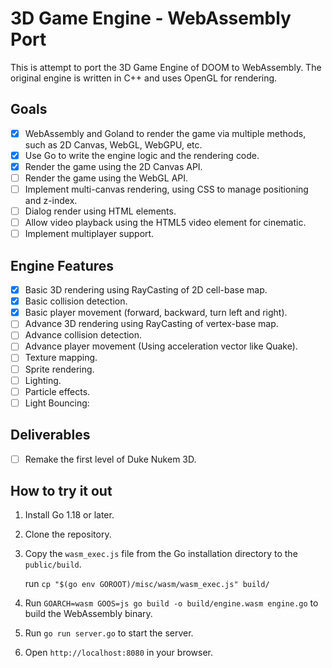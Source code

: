 # 3D Game Engine - WebAssembly Port

This is attempt to port the 3D Game Engine of DOOM to WebAssembly. 
The original engine is written in C++ and uses OpenGL for rendering. 

## Goals

- [x] WebAssembly and Goland to render the game via multiple methods, such as 2D Canvas, WebGL, WebGPU, etc.
- [x] Use Go to write the engine logic and the rendering code.
- [x] Render the game using the 2D Canvas API.
- [ ] Render the game using the WebGL API.
- [ ] Implement multi-canvas rendering, using CSS to manage positioning and z-index.
- [ ] Dialog render using HTML elements.
- [ ] Allow video playback using the HTML5 video element for cinematic.
- [ ] Implement multiplayer support.

## Engine Features

- [x] Basic 3D rendering using RayCasting of 2D cell-base map.
- [x] Basic collision detection.
- [x] Basic player movement (forward, backward, turn left and right).
- [ ] Advance 3D rendering using RayCasting of vertex-base map.
- [ ] Advance collision detection.
- [ ] Advance player movement (Using acceleration vector like Quake).
- [ ] Texture mapping.
- [ ] Sprite rendering.
- [ ] Lighting.
- [ ] Particle effects.
- [ ] Light Bouncing:

## Deliverables

- [ ] Remake the first level of Duke Nukem 3D.

## How to try it out

1. Install Go 1.18 or later.
2. Clone the repository.
3. Copy the `wasm_exec.js` file from the Go installation directory to the `public/build`. 

    run `cp "$(go env GOROOT)/misc/wasm/wasm_exec.js" build/`

4. Run `GOARCH=wasm GOOS=js go build -o build/engine.wasm engine.go` to build the WebAssembly binary.
5. Run `go run server.go` to start the server.
6. Open `http://localhost:8080` in your browser.
